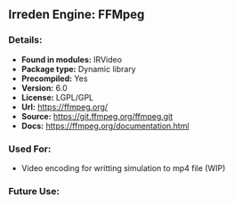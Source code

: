 ## Irreden Engine: FFMpeg

### Details:
-   **Found in modules:** IRVideo
-   **Package type:** Dynamic library
-   **Precompiled:** Yes
-   **Version:** 6.0
-   **License:** LGPL/GPL
-   **Url:** https://ffmpeg.org/
-   **Source:** https://git.ffmpeg.org/ffmpeg.git
-   **Docs:** https://ffmpeg.org/documentation.html

### Used For:
-   Video encoding for writting simulation to mp4 file (WIP)

### Future Use:

